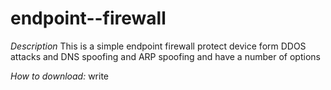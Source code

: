 # endpoint--firewall
*Description*
This is a simple endpoint firewall protect device form DDOS attacks and DNS spoofing and ARP spoofing and have a number of options

*How to download:*
write 
